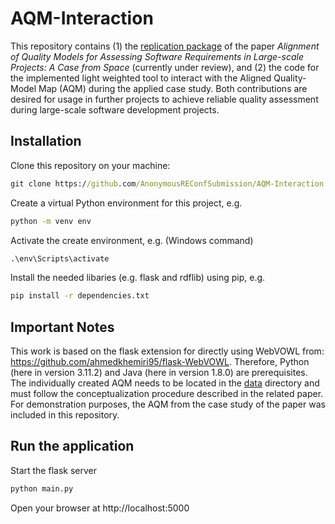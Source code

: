 # AQM-Interaction
This repository contains (1) the [replication package](replication_package) of the paper _Alignment of Quality Models for Assessing Software Requirements in Large-scale Projects: A Case from Space_ (currently under review), and (2) the code for the implemented light weighted tool to interact with the Aligned Quality-Model Map (AQM) during the applied case study. Both contributions are desired for usage in further projects to achieve reliable quality assessment during large-scale software development projects.

## Installation
Clone this repository on your machine:

```cmd
git clone https://github.com/AnonymousREConfSubmission/AQM-Interaction.git
```

Create a virtual Python environment for this project, e.g.

```cmd
python -m venv env
```

Activate the create environment, e.g. (Windows command)
```cmd
.\env\Scripts\activate
```

Install the needed libaries (e.g. flask and rdflib) using pip, e.g.
```cmd
pip install -r dependencies.txt
```

## Important Notes
This work is based on the flask extension for directly using WebVOWL from: https://github.com/ahmedkhemiri95/flask-WebVOWL. Therefore, Python (here in version 3.11.2) and Java (here in version 1.8.0) are prerequisites.
The individually created AQM needs to be located in the [data](application/static/data) directory and must follow the conceptualization procedure described in the related paper. For demonstration purposes, the AQM from the case study of the paper was included in this repository.

## Run the application
Start the flask server
```cmd
python main.py
```
Open your browser at http://localhost:5000
